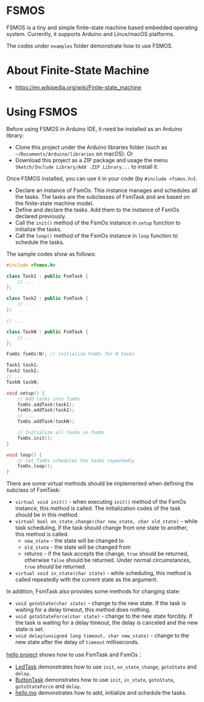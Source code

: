 # FSMOS

FSMOS is a tiny and simple finite-state machine based embedded operating
system. Currently, it supports Arduino and Linux/macOS platforms.

The codes under `examples` folder demonstrate how to use FSMOS.

# About Finite-State Machine

* https://en.wikipedia.org/wiki/Finite-state_machine

# Using FSMOS

Before using FSMOS in Arduino IDE, it need be installed as an Arduino library:

* Clone this project under the Arduino libraries folder (such as
  `~/Documents/Arduino/libraries` on macOS). Or
* Download this project as a ZIP package and usage the menu `Sketch/Include
  Library/Add .ZIP Library...` to install it.

Once FSMOS installed, you can use it in your code (by `#include <fsmos.h>`).

* Declare an instance of FsmOs. This instance manages and schedules all the
  tasks. The tasks are the subclasses of FsmTask and are based on the
  finite-state machine model.
* Define and declare the tasks. Add them to the instance of FsmOs declared
  previously.
* Call the `init()` method of the FsmOs instance in `setup` function to
  initialize the tasks.
* Call the `loop()` method of the FsmOs instance in `loop` function to schedule
  the tasks.

The sample codes show as follows:

```c++
#include <fsmos.h>

class Task1 : public FsmTask {
    // ...
};

class Task2 : public FsmTask {
    // ...
};

// ...

class TaskN : public FsmTask {
    // ...
};

FsmOs fsmOs(N); // initialize FsmOs for N tasks

Task1 task1;
Task2 task2;
// ...
TaskN taskN;

void setup() {
    // Add tasks into fsmOs
    fsmOs.addTask(task1);
    fsmOs.addTask(task2);
    // ...
    fsmOs.addTask(taskN);

    // Initialize all tasks in fsmOs
    fsmOs.init();
}

void loop() {
    // let fsmOs schedules the tasks repeatedly
    fsmOs.loop();
}
```

There are some virtual methods should be implemented when defining the subclass
of FsmTask:

* `virtual void init()` - when executing `init()` method of the FsmOs instance,
  this method is called. The initialization codes of the task should be in this
  method.
* `virtual bool on_state_change(char new_state, char old_state)` - while task
  scheduling, if the task should change from one state to another, this method
  is called.
  * `new_state` - the state will be changed to
  * `old_state` - the state will be changed from
  * returns - if the task accepts the change, `true` should be returned,
    otherwise `false` should be returned. Under normal circumstances, `true`
    should be returned.
* `virtual void in_state(char state)` - while scheduling, this method is called
  repeatedly with the current state as the argument.

In addition, FsmTask also provides some methods for changing state:

* `void gotoState(char state)` - change to the new state. If the task is
  waiting for a delay timeout, this method does nothing.
* `void gotoStateForce(char state)` - change to the new state forcibly. If the
  task is waiting for a delay timeout, the delay is canceled and the new
  state is set.
* `void delay(unsigned long timeout, char new_state)` - change to the new state
  after the delay of `timeout` milliseconds.

[hello project](https://github.com/qiwenmin/fsmos/tree/master/examples/hello)
shows how to use FsmTask and FsmOs：

* [LedTask](https://github.com/qiwenmin/fsmos/blob/master/examples/hello/led.h)
  demonstrates how to use `init`, `on_state_change`, `gotoState` and `delay`.
* [ButtonTask](https://github.com/qiwenmin/fsmos/blob/master/examples/hello/button.h)
  demonstrates how to use `init`, `in_state`, `gotoState`, `gotoStateForce` and
  `delay`.
* [hello.ino](https://github.com/qiwenmin/fsmos/blob/master/examples/hello/hello.ino)
  demonstrates how to add, initialize and schedule the tasks.
